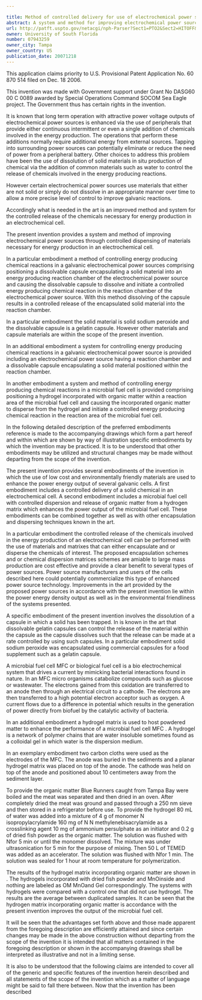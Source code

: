 ```yaml
---

title: Method of controlled delivery for use of electrochemical power source
abstract: A system and method for improving electrochemical power sources through the dispensing encapsulation and dispersion into galvanic chambers of an electrochemical cell. Features of the method include the optimization of the concentration levels of chemicals involved in desired energy producing reactions.
url: http://patft.uspto.gov/netacgi/nph-Parser?Sect1=PTO2&Sect2=HITOFF&p=1&u=%2Fnetahtml%2FPTO%2Fsearch-adv.htm&r=1&f=G&l=50&d=PALL&S1=07943259&OS=07943259&RS=07943259
owner: University of South Florida
number: 07943259
owner_city: Tampa
owner_country: US
publication_date: 20071218
---
```

This application claims priority to U.S. Provisional Patent Application No. 60 870 514 filed on Dec. 18 2006.

This invention was made with Government support under Grant No DASG60 00 C 0089 awarded by Special Operations Command SOCOM Sea Eagle project. The Government thus has certain rights in the invention.

It is known that long term operation with attractive power voltage outputs of electrochemical power sources is enhanced via the use of peripherals that provide either continuous intermittent or even a single addition of chemicals involved in the energy production. The operations that perform these additions normally require additional energy from external sources. Tapping into surrounding power sources can potentially eliminate or reduce the need of power from a peripheral battery. Other choices to address this problem have been the use of dissolution of solid materials in situ production of chemical via the addition of common materials such as water to control the release of chemicals involved in the energy producing reactions.

However certain electrochemical power sources use materials that either are not solid or simply do not dissolve in an appropriate manner over time to allow a more precise level of control to improve galvanic reactions.

Accordingly what is needed in the art is an improved method and system for the controlled release of the chemicals necessary for energy production in an electrochemical cell.

The present invention provides a system and method of improving electrochemical power sources through controlled dispensing of materials necessary for energy production in an electrochemical cell.

In a particular embodiment a method of controlling energy producing chemical reactions in a galvanic electrochemical power sources comprising positioning a dissolvable capsule encapsulating a solid material into an energy producing reaction chamber of the electrochemical power source and causing the dissolvable capsule to dissolve and initiate a controlled energy producing chemical reaction in the reaction chamber of the electrochemical power source. With this method dissolving of the capsule results in a controlled release of the encapsulated solid material into the reaction chamber.

In a particular embodiment the solid material is solid sodium peroxide and the dissolvable capsule is a gelatin capsule. However other materials and capsule materials are within the scope of the present invention.

In an additional embodiment a system for controlling energy producing chemical reactions in a galvanic electrochemical power source is provided including an electrochemical power source having a reaction chamber and a dissolvable capsule encapsulating a solid material positioned within the reaction chamber.

In another embodiment a system and method of controlling energy producing chemical reactions in a microbial fuel cell is provided comprising positioning a hydrogel incorporated with organic matter within a reaction area of the microbial fuel cell and causing the incorporated organic matter to disperse from the hydrogel and initiate a controlled energy producing chemical reaction in the reaction area of the microbial fuel cell.

In the following detailed description of the preferred embodiments reference is made to the accompanying drawings which form a part hereof and within which are shown by way of illustration specific embodiments by which the invention may be practiced. It is to be understood that other embodiments may be utilized and structural changes may be made without departing from the scope of the invention.

The present invention provides several embodiments of the invention in which the use of low cost and environmentally friendly materials are used to enhance the power energy output of several galvanic cells. A first embodiment includes a controlled delivery of a solid chemical in an electrochemical cell. A second embodiment includes a microbial fuel cell with controlled dispersion and release of organic matter from a hydrogen matrix which enhances the power output of the microbial fuel cell. These embodiments can be combined together as well as with other encapsulation and dispersing techniques known in the art.

In a particular embodiment the controlled release of the chemicals involved in the energy production of an electrochemical cell can be performed with the use of materials and matrixes that can either encapsulate and or disperse the chemicals of interest. The proposed encapsulation schemes and or chemical dispersion matrices schemes are amiable to large mass production are cost effective and provide a clear benefit to several types of power sources. Power source manufacturers and users of the cells described here could potentially commercialize this type of enhanced power source technology. Improvements in the art provided by the proposed power sources in accordance with the present invention lie within the power energy density output as well as in the environmental friendliness of the systems presented.

A specific embodiment of the present invention involves the dissolution of a capsule in which a solid has been trapped. In is known in the art that dissolvable gelatin capsules can control the release of the material within the capsule as the capsule dissolves such that the release can be made at a rate controlled by using such capsules. In a particular embodiment solid sodium peroxide was encapsulated using commercial capsules for a food supplement such as a gelatin capsule.

A microbial fuel cell MFC or biological fuel cell is a bio electrochemical system that drives a current by mimicking bacterial interactions found in nature. In an MFC micro organisms catabolize compounds such as glucose or wastewater. The electrons gained from this oxidation are transferred to an anode then through an electrical circuit to a cathode. The electrons are then transferred to a high potential electron acceptor such as oxygen. A current flows due to a difference in potential which results in the generation of power directly from biofuel by the catalytic activity of bacteria.

In an additional embodiment a hydrogel matrix is used to host powdered matter to enhance the performance of a microbial fuel cell MFC . A hydrogel is a network of polymer chains that are water insoluble sometimes found as a colloidal gel in which water is the dispersion medium.

In an exemplary embodiment two carbon cloths were used as the electrodes of the MFC. The anode was buried in the sediments and a planar hydrogel matrix was placed on top of the anode. The cathode was held on top of the anode and positioned about 10 centimeters away from the sediment layer.

To provide the organic matter Blue Runners caught from Tampa Bay were boiled and the meat was separated and then dried in an oven. After completely dried the meat was ground and passed through a 250 nm sieve and then stored in a refrigerator before use. To provide the hydrogel 80 mL of water was added into a mixture of 4 g of monomer N isopropylacrylamide 160 mg of N N methylenebisacrylamide as a crosslinking agent 10 mg of ammonium persulphate as an initiator and 0.2 g of dried fish powder as the organic matter. The solution was flushed with Nfor 5 min or until the monomer dissolved. The mixture was under ultrasonication for 5 min for the purpose of mixing. Then 50 L of TEMED was added as an accelerator. The solution was flushed with Nfor 1 min. The solution was sealed for 1 hour at room temperature for polymerization.

The results of the hydrogel matrix incorporating organic matter are shown in . The hydrogels incorporated with dried fish powder and MnOinside and nothing are labeled as OM MnOand Gel correspondingly. The systems with hydrogels were compared with a control one that did not use hydrogel. The results are the average between duplicated samples. It can be seen that the hydrogen matrix incorporating organic matter is accordance with the present invention improves the output of the microbial fuel cell.

It will be seen that the advantages set forth above and those made apparent from the foregoing description are efficiently attained and since certain changes may be made in the above construction without departing from the scope of the invention it is intended that all matters contained in the foregoing description or shown in the accompanying drawings shall be interpreted as illustrative and not in a limiting sense.

It is also to be understood that the following claims are intended to cover all of the generic and specific features of the invention herein described and all statements of the scope of the invention which as a matter of language might be said to fall there between. Now that the invention has been described 

